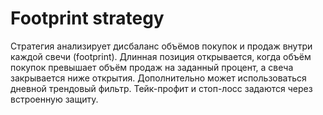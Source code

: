 # Footprint strategy

Стратегия анализирует дисбаланс объёмов покупок и продаж внутри каждой свечи (footprint). Длинная позиция открывается, когда объём покупок превышает объём продаж на заданный процент, а свеча закрывается ниже открытия. Дополнительно может использоваться дневной трендовый фильтр. Тейк-профит и стоп-лосс задаются через встроенную защиту.
